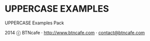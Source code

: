 UPPERCASE EXAMPLES
==================
UPPERCASE Examples Pack

2014 ⓒ BTNcafe · http://www.btncafe.com · contact@btncafe.com
